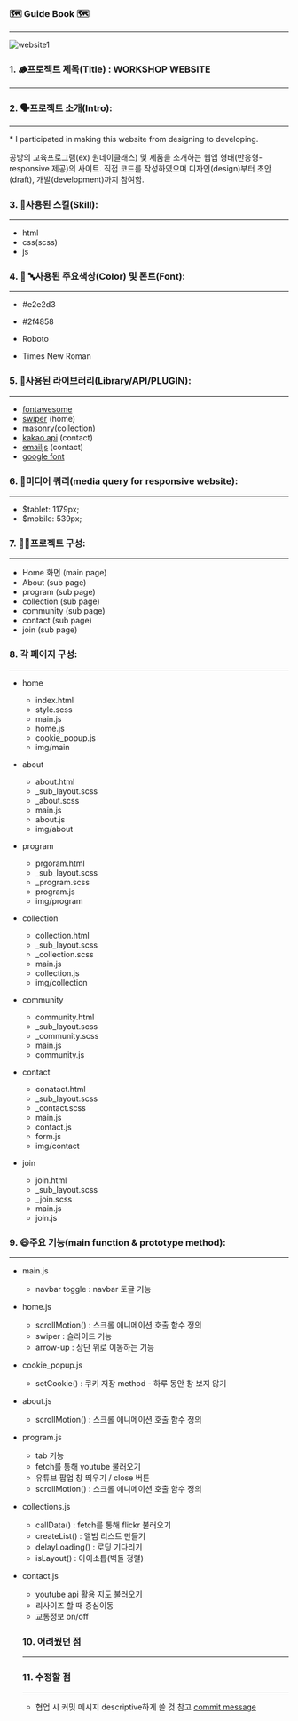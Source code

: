 ### 🗺️ Guide Book 🗺️
---
![website1](https://user-images.githubusercontent.com/88700967/152277402-fb2d94bd-0855-48bf-b3c9-07b20332431d.png)

### 1. 🪵프로젝트 제목(Title) : WORKSHOP WEBSITE
---
### 2. 🗣️프로젝트 소개(Intro): 
---
\* I participated in making this website from designing to developing.

공방의 교육프로그램(ex) 원데이클래스) 및 제품을 소개하는 웹앱 형태(반응형-responsive 제공)의 사이트. 직접 코드를 작성하였으며 디자인(design)부터 초안(draft), 개발(development)까지 참여함.

### 3. 👷‍사용된 스킬(Skill): 
---
- html 
- css(scss)
- js 

### 4. 🌈 🔤사용된 주요색상(Color) 및 폰트(Font): 
---
- #e2e2d3 
- #2f4858

- Roboto 
- Times New Roman

### 5. 📖사용된 라이브러리(Library/API/PLUGIN): 
---
- [fontawesome](https://fontawesome.com/v5.15/icons?d=gallery&p=2&q=building)
- [swiper](https://swiperjs.com/) (home)
- [masonry](https://masonry.desandro.com/)(collection)
- [kakao api](https://masonry.desandro.com/) (contact)
- [emailjs](https://www.emailjs.com/) (contact)
- [google font](https://fonts.google.com/)

### 6. 🔢미디어 쿼리(media query for responsive website): 
---
- $tablet: 1179px;
- $mobile: 539px;

### 7. 🧑‍🏫프로젝트 구성:
---

- Home 화면 (main page)
- About (sub page)
- program (sub page)
- collection (sub page)
- community (sub page)
- contact (sub page)
- join (sub page)

### 8. 각 페이지 구성:
---
- home

  - index.html
  - style.scss
  - main.js
  - home.js
  - cookie_popup.js
  - img/main

- about

  - about.html
  - \_sub_layout.scss
  - \_about.scss
  - main.js
  - about.js
  - img/about

- program

  - prgoram.html
  - \_sub_layout.scss
  - \_program.scss
  - program.js
  - img/program

- collection

  - collection.html
  - \_sub_layout.scss
  - \_collection.scss
  - main.js
  - collection.js
  - img/collection

- community

  - community.html
  - \_sub_layout.scss
  - \_community.scss
  - main.js
  - community.js

- contact

  - conatact.html
  - \_sub_layout.scss
  - \_contact.scss
  - main.js
  - contact.js
  - form.js
  - img/contact

- join

  - join.html
  - \_sub_layout.scss
  - \_join.scss
  - main.js
  - join.js

### 9. 😄주요 기능(main function & prototype method): 
---
- main.js

  - navbar toggle : navbar 토글 기능

- home.js

  - scrollMotion() : 스크롤 애니메이션 호출 함수 정의
  - swiper : 슬라이드 기능
  - arrow-up : 상단 위로 이동하는 기능

- cookie_popup.js

  - setCookie() : 쿠키 저장 method - 하루 동안 창 보지 않기

- about.js

  - scrollMotion() : 스크롤 애니메이션 호출 함수 정의

- program.js

  - tab 기능
  - fetch를 통해 youtube 불러오기
  - 유튜브 팝업 창 띄우기 / close 버튼
  - scrollMotion() : 스크롤 애니메이션 호출 함수 정의

- collections.js

  - callData() : fetch를 통해 flickr 불러오기
  - createList() : 앨범 리스트 만들기
  - delayLoading() : 로딩 기다리기
  - isLayout() : 아이소톱(벽돌 정렬)

- contact.js
  - youtube api 활용 지도 불러오기
  - 리사이즈 할 때 중심이동
  - 교통정보 on/off
  
  
  ### 10. 어려웠던 점
  
  ---
  
  ### 11. 수정할 점
  ---
  
  - 협업 시 커밋 메시지 descriptive하게 쓸 것 참고 [commit message](https://chiamakaikeanyi.dev/how-to-write-good-git-commit-messages/)
